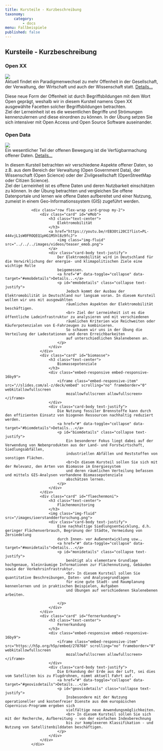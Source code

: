 ```yaml
---
title: Kursteile - Kurzbeschreibung
taxonomy:
    category:
        - docs
menu: Fallbeispiele
published: false
---
```

<div class="container">
                <h2 class="mt-3 " id="Kursteile">Kursteile - Kurzbeschreibung</h2>
                <div class="row flex-wrap card-group">
                    <div class="card mx-1" id="openxx">
                        <h3 class="text-center">
                            Open XX
                        </h3>
                        <a href="https://www.youtube.com/watch?v=ptBpbXDczRU">
                            <img class="img-fluid" src="/images/videos/oge_teaser_openxx4.png">
                        </a>
                        <div class="card-body text-justify">
                            Aktuell findet ein Paradigmenwechsel zu mehr Offenheit in der Gesellschaft, der Verwaltung, der Wirtschaft und auch der Wissenschaft
                            statt.
                            <a href="#" data-toggle="collapse" data-target="#openxdetails">Details...</a>
                            <p id="openxdetails" class="collapse text-justify">
                                Diese neue Form der Offenheit ist durch Begriffsbildungen mit dem Wort Open geprägt, weshalb wir in diesem Kursteil namens
                                Open XX ausgewählte Facetten solcher Begriffsbildungen betrachten.
                                <br> Ziel der Lerneinheit ist es die wesentlichen Begriffe und Strömungen kennenzulernen und
                                diese einordnen zu können. In der Übung setzen Sie sich intensiver mit Open Access und Open
                                Source Software auseinander.
                            </p>
                        </div>
                    </div>
                    <div class="card" id="opendata">
                        <h3 class="text-center">
                            Open Data
                        </h3>
                        <a href="https://www.youtube.com/watch?v=PQ-d0F281Uo">
                            <img class="img-fluid" src="/images/videos/oge_teaser_opendata2.png">
                        </a>
                        <div class="card-body text-justify">
                            Ein wesentlicher Teil der offenen Bewegung ist die Verfügbarmachung offener Daten.
                            <a href="#" data-toggle="collapse" data-target="#oddetails">Details...</a>
                            <p id="oddetails" class="collapse text-justify">
                                In diesem Kursteil betrachten wir verschiedene Aspekte offener Daten, so z.B. aus dem Bereich der Verwaltung (Open Government
                                Data), der Wissenschaft (Open Science) oder der Zivilgesellschaft (OpenStreetMap oder Citizen
                                Science).
                                <br> Ziel der Lerneinheit ist es offene Daten und deren Nutzbarkeit einschätzen zu können. In
                                der Übung betrachten und vergleichen Sie offene Datenportale und lernen wie offene Daten
                                aufbereitet und einer Nutzung, zumeist in einem Geo-Informationssystem (GIS) zugeführt werden.
                            </p>
                        </div>
                    </div>
                </div>


                <div class="row flex-wrap card-group my-2">
                    <div class="card" id="eMob">
                        <h3 class="text-center">
                            Elektromobilität
                        </h3>
                        <a href="https://youtu.be/rEB3Oti20CI?list=PL-444vjL1sW0FROQEQ1pHG1M5hl8z9fcJ">
                            <img class="img-fluid" src="../../../images/videos/teaser_emob.png">
                        </a>
                        <div class="card-body text-justify">
                            Der Elektromobilität wird in Deutschland für die Verwirklichung der energie- und klimapolitischen Ziele eine wichtige Rolle
                            beigemessen.
                            <a href="#" data-toggle="collapse" data-target="#emobdetails">Details...</a>
                            <p id="emobdetails" class="collapse text-justify">
                                Jedoch kommt der Ausbau der Elektromobilität in Deutschland nur langsam voran. In diesem Kursteil wollen wir uns mit ausgewählten
                                räumlichen Aspekten der Elektromobilität beschäftigen.
                                <br> Ziel der Lerneinheit ist es die öffentliche Ladeinfrastruktur zu analysieren und mit verschiedenen
                                räumlichen Kriterien wie Reichweiten oder Käuferpotenzialen von E-Fahrzeugen zu kombinieren.
                                So schauen wir uns in der Übung die Verteilung der Ladestationen und deren Erreichbarkeiten
                                auf unterschiedlichen Skalenebenen an.
                            </p>
                        </div>
                    </div>
                    <div class="card" id="biomasse">
                        <h3 class="text-center">
                            Biomassepotenziale
                        </h3>
                        <div class="embed-responsive embed-responsive-16by9">
                            <iframe class="embed-responsive-item" src="//slides.com/al-z/deck/embed" scrolling="no" frameborder="0" webkitallowfullscreen
                                mozallowfullscreen allowfullscreen></iframe>
                        </div>
                        <div class="card-body text-justify">
                            Die Nutzung fossiler Brennstoffe kann durch den effizienten Einsatz von biogenen Ressourcen nachhaltig reduziert werden.
                            <a href="#" data-toggle="collapse" data-target="#biomdetails">Details...</a>
                            <p id="biomdetails" class="collapse text-justify">
                                Ein besonderer Fokus liegt dabei auf der Verwendung von Nebenprodukten aus der Land- und Forstwirtschaft, Siedlungsabfällen,
                                industriellen Abfällen und Reststoffen von sonstigen Flächen.
                                <br>In diesem Kursteil sollen Sie sich mit der Relevanz, den Arten von Biomasse im Energiesystem
                                und deren räumlichen Verteilung befassen und mittels GIS-Analysen vorhandene Biomassepotenziale
                                abschätzen lernen.
                            </p>
                        </div>
                    </div>
                    <div class="card" id="flaechenmoni">
                        <h3 class="text-center">
                            Flächenmonitoring
                        </h3>
                        <img class="img-fluid" src="/images/ioerstandderforschung.png">
                        <div class="card-body text-justify">
                            Eine nachhaltige Siedlungsentwicklung, d.h. geringer Flächenverbrauch, Begrünung der Städte, Vermeidung von Zersiedelung
                            durch Innen- vor Außenentwicklung usw.,
                            <a href="#" data-toggle="collapse" data-target="#monidetails">Details...</a>
                            <p id="monidetails" class="collapse text-justify">
                                benötigt als elementare Grundlage hochgenaue, kleinräumige Informationen zur Flächennutzung, Gebäuden sowie der Verkehrsinfrastruktur.
                                <br> In diesem Kursteil sollen Sie quantitative Beschreibungen, Daten- und Analysegrundlagen
                                für eine gute Stadt- und Raumplanung kennenlernen und in praktischen Beispielen, Aufgaben
                                und Übungen auf verschiedenen Skalenebenen arbeiten.

                            </p>
                        </div>
                    </div>
                    <div class="card" id="fernerkundung">
                        <h3 class="text-center">
                            Fernerkundung
                        </h3>
                        <div class="embed-responsive embed-responsive-16by9">
                            <iframe class="embed-responsive-item" src="https://h5p.org/h5p/embed/278768" scrolling="no" frameborder="0" webkitallowfullscreen
                                mozallowfullscreen allowfullscreen></iframe>
                        </div>
                        <div class="card-body text-justify">
                            Die Erkundung der Erde aus der Luft, sei dies vom Satelliten bis zu Flugdrohnen, nimmt aktuell Fahrt auf.
                            <a href="#" data-toggle="collapse" data-target="#geovisdetails">Details...</a>
                            <p id="geovisdetails" class="collapse text-justify">
                                Insbesondere mit der Nutzung operationeller und kostenfreier Dienste aus dem europäischen Copernicus-Programm ergeben sich
                                vielfältige neue Anwendungsmöglichkeiten.
                                <br> In diesem Kursteil sollen Sie sich mit der Recherche, Aufbereitung - von der einfachen Indexberechnung
                                bis zur komplexeren Klassifikation - und Nutzung von Satellitenbilddaten beschäftigen.
                            </p>
                        </div>
                    </div>
                </div>
<!--
Für raumbezogene Studiengänge werden exemplarische Fallbeispiele mit offenen Daten ausgewählt, thematisch aufgearbeitet und als E-Learning-Einheiten (Daten, Methoden, Forschungsfragen) zur Nachnutzung in der Lehre und Forschung offen verfügbar gemacht. Fallbeispiele bestehen aus einem theoretischen Unterbau (i.d.R. als Vorlesung konzipiert) und einem Praxisteil mit offenen Daten, die eine Geoprozessierung durchlaufen und Ergebnisse z.B. in Form thematischer Karten erarbeiten.

! Das konkrete Kursangebot finden Sie unter dem Menüpunkt [Module > Übersicht](https://www.opengeoedu.de/uebersicht) -->

<!--
## Folgende Fallbeispiele sind verfügbar bzw. geplant:
* [Elektromobilität](https://www.opengeoedu.de/learn/elektromobilitaet)
* [Umgebungslärm](https://www.opengeoedu.de/learn/umgebungslaerm)
* [Offene Daten](https://www.opengeoedu.de/learn/opendata)
* [Biomassepotenzial](https://www.opengeoedu.de/learn/biomassepotenzial)
* [IÖR-Monitoring](https://www.opengeoedu.de/learn/monitoring)
* [Geovisualisierung](https://www.opengeoedu.de/learn/geovisualisierung)
-->
